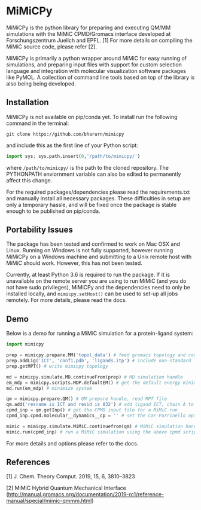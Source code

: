# MiMiCPy
MiMiCPy is the python library for preparing and executing QM/MM simulations with the MiMiC CPMD/Gromacs interface developed at Forschungszentrum Juelich and EPFL. [1] For more details on compiling the MiMiC source code, please refer [2].

MiMiCPy is primarily a python wrapper around MiMiC for easy running of simulations, and preparing input files with support for custom selection language and integration with molecular visualization software packages like PyMOL. A collection of command line tools based on top of the library is also being being developed.

## Installation
MiMiCPy is not available on pip/conda yet. To install run the following command in the terminal:
```
git clone https://github.com/bharurn/mimicpy
```
and include this as the first line of your Python script:
```python
import sys; sys.path.insert(0,'/path/to/mimicpy/')
```
where `/path/to/mimicpy/` is the path to the cloned repository. The PYTHONPATH enviornment variable can also be edited to permanently affect this change.

For the required packages/dependencies please read the requirements.txt and manually install all necessary packages.
These difficulties in setup are only a temporary hassle, and will be fixed once the package is stable enough to be published on pip/conda.

## Portability Issues
The package has been tested and confirmed to work on Mac OSX and Linux. Running on Windows is not fully supported, however running MiMiCPy on a Windows machine and submitting to a Unix remote host with MiMiC should work. However, this has not been tested.

Currently, at least Python 3.6 is required to run the package. If it is unavailable on the remote server you are using to run MiMiC (and you do not have sudo privileges), MiMiCPy and the dependencies need to only be installed locally, and `mimicpy.setHost()` can be used to set-up all jobs remotely. For more details, please read the docs.

## Demo
Below is a demo for running a MiMiC simulation for a protein-ligand system:
```python
import mimicpy

prep = mimicpy.prepare.MM('topol_data') # feed gromacs topology and coords in topol_data/ to MM prepare handle
prep.addLig('ICT', 'conf1.pdb', 'ligands.itp') # include non-standard ligand ICT
prep.getMPT() # write mimicpy topology

md = mimicpy.simulate.MD.continueFrom(prep) # MD simulation handle
em_mdp = mimicpy.scripts.MDP.defaultEM() # get the default energy minimization MDP Gromacs file
md.run(em_mdp) # minimize system

qm = mimicpy.prepare.QM() # QM prepare handle, read MPT file
qm.add('resname is ICT and resid is 832') # add ligand ICT, chain A to the QM region
cpmd_inp = qm.getInp() # get the CPMD input file for a MiMiC run
cpmd_inp.cpmd.molecular__dynamics__cp = '' # set the Car-Parrinello option ON in the input script

mimic = mimicpy.simulate.MiMiC.continuefrom(qm) # MiMiC simulation handle
mimic.run(cpmd_inp) # run a MiMiC simulation using the above cpmd script
```
For more details and options please refer to the docs.
 
## References
[1] J. Chem. Theory Comput. 2019, 15, 6, 3810–3823

[2] MiMiC Hybrid Quantum Mechanical Interface (http://manual.gromacs.org/documentation/2019-rc1/reference-manual/special/mimic-qmmm.html)
